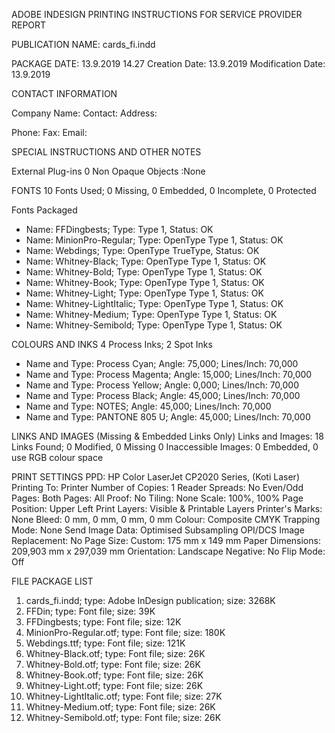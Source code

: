 ADOBE INDESIGN PRINTING INSTRUCTIONS FOR SERVICE PROVIDER REPORT

PUBLICATION NAME: cards_fi.indd

PACKAGE DATE: 13.9.2019 14.27
Creation Date: 13.9.2019
Modification Date: 13.9.2019

CONTACT INFORMATION

Company Name: 
Contact: 
Address: 





Phone: 
Fax: 
Email: 

SPECIAL INSTRUCTIONS AND OTHER NOTES






External Plug-ins 0
Non Opaque Objects :None

FONTS
10 Fonts Used; 0 Missing, 0 Embedded, 0 Incomplete, 0 Protected

Fonts Packaged
- Name: FFDingbests; Type: Type 1, Status: OK
- Name: MinionPro-Regular; Type: OpenType Type 1, Status: OK
- Name: Webdings; Type: OpenType TrueType, Status: OK
- Name: Whitney-Black; Type: OpenType Type 1, Status: OK
- Name: Whitney-Bold; Type: OpenType Type 1, Status: OK
- Name: Whitney-Book; Type: OpenType Type 1, Status: OK
- Name: Whitney-Light; Type: OpenType Type 1, Status: OK
- Name: Whitney-LightItalic; Type: OpenType Type 1, Status: OK
- Name: Whitney-Medium; Type: OpenType Type 1, Status: OK
- Name: Whitney-Semibold; Type: OpenType Type 1, Status: OK


COLOURS AND INKS
4 Process Inks; 2 Spot Inks

- Name and Type: Process Cyan; Angle: 75,000; Lines/Inch: 70,000
- Name and Type: Process Magenta; Angle: 15,000; Lines/Inch: 70,000
- Name and Type: Process Yellow; Angle: 0,000; Lines/Inch: 70,000
- Name and Type: Process Black; Angle: 45,000; Lines/Inch: 70,000
- Name and Type: NOTES; Angle: 45,000; Lines/Inch: 70,000
- Name and Type: PANTONE 805 U; Angle: 45,000; Lines/Inch: 70,000


LINKS AND IMAGES
(Missing & Embedded Links Only)
Links and Images: 18 Links Found; 0 Modified, 0 Missing 0 Inaccessible
Images: 0 Embedded, 0 use RGB colour space


PRINT SETTINGS
PPD: HP Color LaserJet CP2020 Series, (Koti Laser)
Printing To: Printer
Number of Copies: 1
Reader Spreads: No
Even/Odd Pages: Both
Pages: All
Proof: No
Tiling: None
Scale: 100%, 100%
Page Position: Upper Left
Print Layers: Visible & Printable Layers
Printer's Marks: None
Bleed: 0 mm, 0 mm, 0 mm, 0 mm
Colour: Composite CMYK
Trapping Mode: None
Send Image Data: Optimised Subsampling
OPI/DCS Image Replacement: No
Page Size: Custom: 175 mm x 149 mm
Paper Dimensions: 209,903 mm x 297,039 mm
Orientation: Landscape
Negative: No
Flip Mode: Off


FILE PACKAGE LIST

1. cards_fi.indd; type: Adobe InDesign publication; size: 3268K
2. FFDin; type: Font file; size: 39K
3. FFDingbests; type: Font file; size: 12K
4. MinionPro-Regular.otf; type: Font file; size: 180K
5. Webdings.ttf; type: Font file; size: 121K
6. Whitney-Black.otf; type: Font file; size: 26K
7. Whitney-Bold.otf; type: Font file; size: 26K
8. Whitney-Book.otf; type: Font file; size: 26K
9. Whitney-Light.otf; type: Font file; size: 26K
10. Whitney-LightItalic.otf; type: Font file; size: 27K
11. Whitney-Medium.otf; type: Font file; size: 26K
12. Whitney-Semibold.otf; type: Font file; size: 26K

